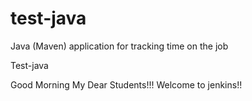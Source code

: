 # test-java
Java (Maven) application for tracking time on the job

Test-java

Good Morning My Dear Students!!! Welcome to jenkins!!
